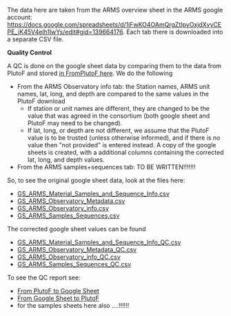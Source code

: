 The data here are taken from the ARMS overview sheet in the ARMS google account: https://docs.google.com/spreadsheets/d/1iFwKO4OAmQrgZtIpyOxjdXvyCEPE_jK45V4elh1lwYs/edit#gid=139664176. Each tab there is downloaded into a separate CSV file. 

**Quality Control**

A QC is done on the google sheet data by comparing them to the data from PlutoF and stored [in FromPlutoF here](https://github.com/arms-mbon/Data/tree/main/QualityControlledData/FromPlutoF). 
We do the following
* From the ARMS Observatory info tab: the Station names, ARMS unit names, lat, long, and depth are compared to the same values in the PlutoF download
  * If station or unit names are different, they are changed to be the value that was agreed in the consortium (both google sheet and PlutoF may need to be changed). 
  * If lat, long, or depth are not different, we assume that the PlutoF value is to be trusted (unless otherwise informed), and if there is no value then "not provided" is entered instead. A copy of the google sheets is created, with a additional columns containing the corrected lat, long, and depth values. 
* From the ARMS samples+sequences tab: TO BE WRITTEN!!!!!!!

So, to see the original google sheet data, look at the files here:
*  [GS_ARMS_Material_Samples_and_Sequence_Info.csv](https://raw.githubusercontent.com/arms-mbon/Data/main/QualityControlledData/FromGS/GS_ARMS_Material_Samples_and_Sequence_Info.csv)
*  [GS_ARMS_Observatory_Metadata.csv](https://raw.githubusercontent.com/arms-mbon/Data/main/QualityControlledData/FromGS/GS_ARMS_Observatory_Metadata.csv)
*  [GS_ARMS_Observatory_info.csv](https://raw.githubusercontent.com/arms-mbon/Data/main/QualityControlledData/FromGS/GS_ARMS_Observatory_info.csv)
*  [GS_ARMS_Samples_Sequences.csv](https://raw.githubusercontent.com/arms-mbon/Data/main/QualityControlledData/FromGS/GS_ARMS_Samples_Sequences.csv)

The corrected google sheet values can be found 
* [GS_ARMS_Material_Samples_and_Sequence_Info_QC.csv](https://raw.githubusercontent.com/arms-mbon/Data/main/QualityControlledData/FromGS/GS_ARMS_Material_Samples_and_Sequence_Info_QC.csv)
* [GS_ARMS_Observatory_Metadata_QC.csv](https://raw.githubusercontent.com/arms-mbon/Data/main/QualityControlledData/FromGS/GS_ARMS_Observatory_Metadata_QC.csv)
* [GS_ARMS_Observatory_info_QC.csv](https://raw.githubusercontent.com/arms-mbon/Data/main/QualityControlledData/FromGS/GS_ARMS_Observatory_info_QC.csv)
* [GS_ARMS_Samples_Sequences_QC.csv](https://raw.githubusercontent.com/arms-mbon/Data/main/QualityControlledData/FromGS/GS_ARMS_Samples_Sequences_QC.csv)

To see the QC report see: 
* [From PlutoF to Google Sheet](https://raw.githubusercontent.com/arms-mbon/Data/main/QualityControlledData/FromGS/qc_report_arms_observatories_plutoF_to_gsheets.csv)
* [From Google Sheet to PlutoF](https://raw.githubusercontent.com/arms-mbon/Data/main/QualityControlledData/FromGS/qc_report_arms_observatories_gsheets_to_plutof.csv)
* for the samples sheets here also ....!!!!!!

